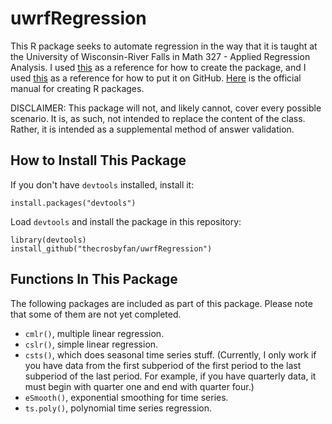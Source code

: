 # uwrfRegression

This R package seeks to automate regression in the way that it is taught at the University of Wisconsin-River Falls in Math 327 - Applied Regression Analysis. I used [this](https://hilaryparker.com/2014/04/29/writing-an-r-package-from-scratch/) as a reference for how to create the package, and I used [this](http://kbroman.org/pkg_primer/pages/github.html) as a reference for how to put it on GitHub. [Here](https://cran.r-project.org/doc/manuals/R-exts.html) is the official manual for creating R packages.

DISCLAIMER: This package will not, and likely cannot, cover every possible scenario. It is, as such, not intended to replace the content of the class. Rather, it is intended as a supplemental method of answer validation.

## How to Install This Package

If you don't have ``devtools`` installed, install it:

    install.packages("devtools")

Load ``devtools`` and install the package in this repository:

    library(devtools)
    install_github("thecrosbyfan/uwrfRegression")

## Functions In This Package

The following packages are included as part of this package. Please note that some of them are not yet completed.

- ``cmlr()``, multiple linear regression.
- ``cslr()``, simple linear regression.
- ``csts()``, which does seasonal time series stuff. (Currently, I only work if you have data from the first subperiod of the first period to the last subperiod of the last period. For example, if you have quarterly data, it must begin with quarter one and end with quarter four.)
- ``eSmooth()``, exponential smoothing for time series.
- ``ts.poly()``, polynomial time series regression.
